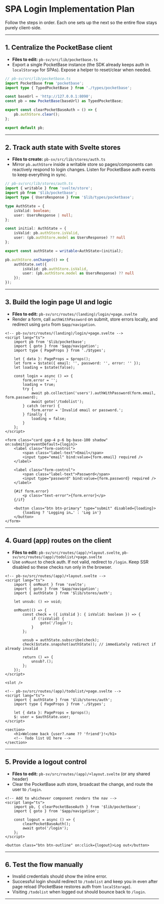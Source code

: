 # SPA Login Implementation Plan

Follow the steps in order. Each one sets up the next so the entire flow stays purely client-side.

---

## 1. Centralize the PocketBase client
- **Files to edit:** `pb-sv/src/lib/pocketbase.ts`
- Export a single PocketBase instance (the SDK already keeps auth in `localStorage` for SPAs). Expose a helper to reset/clear when needed.

```ts
// pb-sv/src/lib/pocketbase.ts
import PocketBase from 'pocketbase';
import type { TypedPocketBase } from './types/pocketbase';

const baseUrl = 'http://127.0.0.1:8090';
const pb = new PocketBase(baseUrl) as TypedPocketBase;

export const clearPocketBaseAuth = () => {
	pb.authStore.clear();
};

export default pb;
```

---

## 2. Track auth state with Svelte stores
- **Files to create:** `pb-sv/src/lib/stores/auth.ts`
- Mirror `pb.authStore` inside a writable store so pages/components can reactively respond to login changes. Listen for PocketBase auth events to keep everything in sync.

```ts
// pb-sv/src/lib/stores/auth.ts
import { writable } from 'svelte/store';
import pb from '$lib/pocketbase';
import type { UsersResponse } from '$lib/types/pocketbase';

type AuthState = {
	isValid: boolean;
	user: UsersResponse | null;
};

const initial: AuthState = {
	isValid: pb.authStore.isValid,
	user: (pb.authStore.model as UsersResponse) ?? null
};

export const authState = writable<AuthState>(initial);

pb.authStore.onChange(() => {
	authState.set({
		isValid: pb.authStore.isValid,
		user: (pb.authStore.model as UsersResponse) ?? null
	});
});
```

---

## 3. Build the login page UI and logic
- **Files to edit:** `pb-sv/src/routes/(landing)/login/+page.svelte`
- Render a form, call `authWithPassword` on submit, store errors locally, and redirect using `goto` from `$app/navigation`.

```svelte
<!-- pb-sv/src/routes/(landing)/login/+page.svelte -->
<script lang="ts">
	import pb from '$lib/pocketbase';
	import { goto } from '$app/navigation';
	import type { PageProps } from './$types';

	let { data }: PageProps = $props();
	let form = $state({ email: '', password: '', error: '' });
	let loading = $state(false);

	const login = async () => {
		form.error = '';
		loading = true;
		try {
			await pb.collection('users').authWithPassword(form.email, form.password);
			await goto('/todolist');
		} catch (error) {
			form.error = 'Invalid email or password.';
		} finally {
			loading = false;
		}
	};
</script>

<form class="card gap-4 p-6 bg-base-100 shadow" on:submit|preventDefault={login}>
	<label class="form-control">
		<span class="label-text">Email</span>
		<input type="email" bind:value={form.email} required />
	</label>

	<label class="form-control">
		<span class="label-text">Password</span>
		<input type="password" bind:value={form.password} required />
	</label>

	{#if form.error}
		<p class="text-error">{form.error}</p>
	{/if}

	<button class="btn btn-primary" type="submit" disabled={loading}>
		{loading ? 'Logging in…' : 'Log in'}
	</button>
</form>
```

---

## 4. Guard (app) routes on the client
- **Files to edit:** `pb-sv/src/routes/(app)/+layout.svelte`, `pb-sv/src/routes/(app)/todolist/+page.svelte`
- Use `onMount` to check auth. If not valid, redirect to `/login`. Keep SSR disabled so these checks run only in the browser.

```svelte
<!-- pb-sv/src/routes/(app)/+layout.svelte -->
<script lang="ts">
	import { onMount } from 'svelte';
	import { goto } from '$app/navigation';
	import { authState } from '$lib/stores/auth';

	let unsub: () => void;

	onMount(() => {
		const check = ({ isValid }: { isValid: boolean }) => {
			if (!isValid) {
				goto('/login');
			}
		};

		unsub = authState.subscribe(check);
		check($state.snapshot(authState)); // immediately redirect if already invalid

		return () => {
			unsub?.();
		};
	});
</script>

<slot />
```

```svelte
<!-- pb-sv/src/routes/(app)/todolist/+page.svelte -->
<script lang="ts">
	import { authState } from '$lib/stores/auth';
	import type { PageProps } from './$types';

	let { data }: PageProps = $props();
	$: user = $authState.user;
</script>

<section>
	<h1>Welcome back {user?.name ?? 'friend'}!</h1>
	<!-- Todo list UI here -->
</section>
```

---

## 5. Provide a logout control
- **Files to edit:** `pb-sv/src/routes/(app)/+layout.svelte` (or any shared header)
- Clear the PocketBase auth store, broadcast the change, and route the user to `/login`.

```svelte
<!-- Add to whichever component renders the nav -->
<script lang="ts">
	import pb, { clearPocketBaseAuth } from '$lib/pocketbase';
	import { goto } from '$app/navigation';

	const logout = async () => {
		clearPocketBaseAuth();
		await goto('/login');
	};
</script>

<button class="btn btn-outline" on:click={logout}>Log out</button>
```

---

## 6. Test the flow manually
- Invalid credentials should show the inline error.
- Successful login should redirect to `/todolist` and keep you in even after page reload (PocketBase restores auth from `localStorage`).
- Visiting `/todolist` when logged out should bounce back to `/login`.
***
